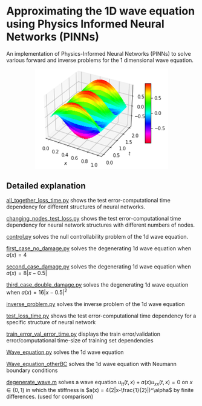 # Approximating the 1D wave equation using Physics Informed Neural Networks (PINNs)

An implementation of Physics-Informed Neural Networks (PINNs) to solve various forward and inverse problems for the 1 dimensional wave equation.

<p align="center">
<img src="https://github.com/DCN-FAU-AvH/PINNs_wave_equation/blob/main/Icon.png" width="70%" height="70%" >
</p>

## Detailed explanation
[all_together_loss_time.py](https://github.com/DCN-FAU-AvH/PINNs_wave_equation/blob/main/all_together_loss_time.py) shows the test error-computational time dependency for different structures of neural networks.

[changing_nodes_test_loss.py](https://github.com/DCN-FAU-AvH/PINNs_wave_equation/blob/main/changing_nodes_test_loss.py) shows the test error-computational time dependency for neural network structures with different numbers of nodes. 

[control.py](https://github.com/DCN-FAU-AvH/PINNs_wave_equation/blob/main/control.py) solves the null controllability problem of the 1d wave equation. 

[first_case_no_damage.py](https://github.com/DCN-FAU-AvH/PINNs_wave_equation/blob/main/first_case_no_damage.py) solves the degenerating 1d wave equation when $a(x)=4$

[second_case_damage.py](https://github.com/DCN-FAU-AvH/PINNs_wave_equation/blob/main/second_case_damage.py) solves the degenerating 1d wave equation when $a(x)=8|x-0.5|$

[third_case_double_damage.py](https://github.com/DCN-FAU-AvH/PINNs_wave_equation/blob/main/third_case_double_damage.py) solves the degenerating 1d wave equation when $a(x)=16|x-0.5|^2$

[inverse_problem.py](https://github.com/DCN-FAU-AvH/PINNs_wave_equation/blob/main/inverse_problem.py) solves the inverse problem of the 1d wave equation

[test_loss_time.py](https://github.com/DCN-FAU-AvH/PINNs_wave_equation/blob/main/test_loss_time.py) shows the test error-computational time dependency for a specific structure of neural network

[train_error_val_error_time.py](https://github.com/DCN-FAU-AvH/PINNs_wave_equation/blob/main/train_error_val_error_time.py) displays the train error/validation error/computational time-size of training set dependencies 
 
[Wave_equation.py](https://github.com/DCN-FAU-AvH/PINNs_wave_equation/blob/main/Wave_equation.py) solves the 1d wave equation

[Wave_equation_otherBC](https://github.com/DCN-FAU-AvH/PINNs_wave_equation/blob/main/Wave_equation_otherBC.py) solves the 1d wave equation with Neumann boundary conditions 

[degenerate_wave.m](https://github.com/DCN-FAU-AvH/PINNs_wave_equation/blob/main/degenerate_wave.m) solves a wave equation $u_{tt}(t,x) + a(x) u_{xx}(t,x) = 0$ on $x \in (0,1)$ in which the stiffness is $a(x) = 4(2|x-\frac{1}{2}|)^\alpha$ by finite differences. (used for comparison)
